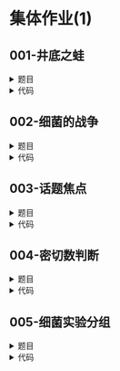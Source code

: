# 集体作业(1)

## **001-井底之蛙**
<details>

<summary>
题目
</summary>

### **题目描述**

自从上次遇到海龟之后，小青蛙就对大海充满了向往，以至于蚊不香、蝇不爱，连那软绵绵的泥浆躺起来也硌得慌，思量再三小青蛙决定要出去看一看。由于井太深，小青蛙不能直接跳出去，只能白天往上跳一点，加上可恶的井壁那么湿滑，晚上还要下落一些，小青蛙这就犯了难，到底啥时候才能出去了，你能帮帮它么？

### **关于输入**

输入为一行三个整数 H, U，D分别代表井深，白天跳的高度,晚上下滑的高度。

### **关于输出**

输出一行一个整数，为青蛙跳出去需要的天数

### **例子输入**

```
10 5 2
```

### **例子输出**

```
3
```

### **提示信息**

最后一次如果青蛙跳上去了就不会下滑了。

</details>

<details>

<summary>
代码
</summary>

```c++
#include <iostream>
using namespace std;
int main(){
    int height,up,down;
    cin >> height >> up >> down;
    int day=0;
    day=(height-up)/(up-down);
    if((height-up)%(up-down)!=0)day++;
    day++;
    cout << day;
    return 0;
}
```

</details>

## **002-细菌的战争**
<details>

<summary>
题目
</summary>

### **题目描述**

有两种细菌，一种是有害菌，繁殖能力很强，每小时会繁殖一倍；另一种是有益菌，繁殖能力较弱，每小时能繁殖百分之五。但在单位体积内，当有害菌数量超过一百万时，多出的细菌会因为密度太大而迅速死亡，直到细菌数量下降到一百万。已知每个有益菌每小时能消灭一个有害菌。给定单位体积内有害菌和有益菌的初始数量，请问多少小时后，有害菌将被有益菌消灭干净？

### **关于输入**

输入的第一行为一个整数n，表示后边有n组数据。\
每组数据占一行，有两个整数，依次为有害菌和有益菌单位体积中的初始数量。整数之间用一个空格分隔。

### **关于输出**

输出有n行，每行一个整数，为每组数据对应的有害菌将被有益菌消灭干净所用的小时数。

### **例子输入**

```
4
364 78
289 48
952 40
966 23
```

### **例子输出**

```
187
199
203
220
```

### **提示信息**

1\. 被消灭的有害菌不能繁殖；\
2\. 有害菌的总数最大为一百万。

</details>

<details>

<summary>
代码
</summary>

```c++
#include <iostream>
using namespace std;
int main(){
    int n;cin >> n;
    for(int i{0};i<n;i++){
        int harmful,benefit;
        cin >> harmful >> benefit;
        int hour{0};
        while(harmful>0){
            harmful-=benefit;
            harmful*=2;
            benefit*=1.05;
            hour++;
            if(harmful>1000000)harmful=1000000;
        }
        cout << hour << endl;
    }
    return 0;
}
```

</details>

## **003-话题焦点**
<details>

<summary>
题目
</summary>

### **题目描述**

微博提供了一种便捷的交流平台。一条微博中，可以提及其它用户。例如Lee发出一条微博为：“期末考试顺利 @Kim @Neo”，则Lee提及了Kim和Neo两位用户。我们收集了N(1 < N < 10000)条微博，并已将其中的用户名提取出来，用小于100的正整数表示。通过分析这些数据，我们希望发现大家的话题焦点人物，即被提及最多的人（题目保证这样的人有且只有一个），并找出那些提及它的人。

### **关于输入**

输入共两部分
第一部分是微博数量N，1 < N < 10000.
第二部分是N条微博，每条微博占一行，表示为：
发送者a,提及人数k(0 < = k < = 20),然后是k个被提及者b1,b2...bk
其中a和b1,b2...bk均为大于0小于100的整数。它们之间用空格分隔。

### **关于输出**

输出分两行
第一行是被提及最多的人
第二行是提及它的人，按序号从小到大，用空格分开

### **例子输入**

```
5
1 2 3 4
1 0
90 3 1 2 4
4 2 3 2
2 1 3
```

### **例子输出**

```
3
1 2 4
```

### **提示信息**

pass

</details>

<details>

<summary>
代码
</summary>

```c++
#include <iostream>
using namespace std;
int main(){
    int n;cin >> n;
    int a[110][110]={0};
    int b[110]={0};
    for(int i=0;i<n;i++){
        int index;cin >> index;
        int cnt;cin >> cnt;
        int mention;
        for(int j=0;j<cnt;j++){
            cin >> mention;
            a[index][mention]=1;
            b[mention]++;
        }
    }
    int max=0,max_index;
    for(int i=1;i<=100;i++){
        if(b[i]>max){
            max=b[i];
            max_index=i;
        }
    }
    cout << max_index << endl;
    bool flag=false;
    for(int i=1;i<=100;i++){
        if(a[i][max_index]){
            if(!flag){cout << i;flag=true;}
            else cout << ' ' << i;
        }
    }
    return 0;
}
```

</details>

## **004-密切数判断**
<details>

<summary>
题目
</summary>

### **题目描述**

任意给定两个正整数，如果这两个数的质因数均相同，那么这两个数称为密切数。例如 6 和 12，其质因数均是 2 和 3；因此，6 和 12 是一对密切数。请判断任意给定的两个正整数是否为一对密切数。若是，输出YES，若不是，输出NO 。

### **关于输入**

输入两个正整数，用逗号间隔

### **关于输出**

若是密切数，输出YES；\
若不是，输出NO；

### **例子输入**

```
18,12
```

### **例子输出**

```
YES
```

### **提示信息**

pass

</details>

<details>

<summary>
代码
</summary>

```c++
#include <iostream>
using namespace std;
int gcd(int a,int b);
int f(int a,int b);
int main(){
    int a,b;
    char comma;
    cin >> a >> comma >> b;
    int t=gcd(a,b);
    a/=t;b/=t;
    if(f(a,t)+f(b,t)==2)cout << "YES";
    else cout << "NO";
    return 0;
}
int gcd(int a, int b){
    int temp=1;
    while(b){
        a%=b;
        temp=a;a=b;b=temp;
    }
    return a;
}
int f(int a,int b){
    while(gcd(a,b)!=1)a/=gcd(a,b);
    if(a!=1)return 0;
    else return 1;
}
```

</details>

## **005-细菌实验分组**
<details>

<summary>
题目
</summary>

### **题目描述**

有一种细菌分为A、B两个亚种，它们的外在特征几乎完全相同，仅仅在繁殖能力上有显著差别，A亚种繁殖能力非常强，B亚种的繁殖能力很弱。在一次为时一个小时的细菌繁殖实验中，实验员由于疏忽把细菌培养皿搞乱了，请你编写一个程序，根据实验结果，把两个亚种的培养皿重新分成两组。

### **关于输入**

输入有多行，第一行为整数n（n≤100），表示有n个培养皿。\
其余n行，每行有三个整数，分别代表培养皿编号，试验前细菌数量，试验后细菌数量。

### **关于输出**

输出有多行：\
第一行输出A亚种培养皿的数量，其后每行输出A亚种培养皿的编号，按繁殖率升序排列。\
然后一行输出B亚种培养皿的数量，其后每行输出B亚种培养皿的编号，也按繁殖率升序排列。

### **例子输入**

```
5
1 10 3456
2 10 5644
3 10 4566
4 20 234
5 20 232
```

### **例子输出**

```
3
1
3
2
2
5
4
```

### **提示信息**

亚种内部，细菌繁殖能力差异远远小于亚种之间细菌繁殖能力的差异。
也就是说，亚种间任何两组细菌的繁殖率之差都比亚种内部两组细菌的繁殖率之差大。

</details>

<details>

<summary>
代码
</summary>

```c++
#include <iostream>
using namespace std;
int main(){
    int n;cin >> n;
    double a[n+1][2];
    for(int i=1;i<=n;i++){
        cin >> a[i][0];
        int former,latter;
        cin >> former >> latter;
        double rate=(double)latter/former;
        a[i][1]=rate;
    }
    double temp=0;
    for(int i=1;i<=n-1;i++){
        int k=i;
        for(int j=i+1;j<=n;j++){
            if(a[j][1]<a[k][1])k=j;
        }
        temp=a[i][0];a[i][0]=a[k][0];a[k][0]=temp;
        temp=a[i][1];a[i][1]=a[k][1];a[k][1]=temp;
    }
    double max=0;
    int max_index=0;
    for(int i=1;i<=n-1;i++){
        if(a[i+1][1]-a[i][1]>max){
            max=a[i+1][1]-a[i][1];
            max_index=i;
        }
    }
    cout << n-max_index << endl;
    for(int i=max_index+1;i<=n;i++){
        cout << a[i][0] << endl;
    }
    cout << max_index << endl;
    for(int i=1;i<=max_index;i++){
        cout << a[i][0] << endl;
    }
    return 0;
}
```

</details>
